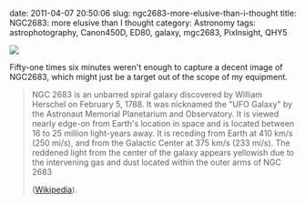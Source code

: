 date: 2011-04-07 20:50:06
slug: ngc2683-more-elusive-than-i-thought
title: NGC2683: more elusive than I thought
category: Astronomy
tags: astrophotography, Canon450D, ED80, galaxy, mgc2683, PixInsight, QHY5

[![][1]][1]

Fifty-one times six minutes weren't enough to capture a decent image of
NGC2683, which might just be a target out of the scope of my equipment.

> NGC 2683 is an unbarred spiral galaxy discovered by William Herschel on
> February 5, 1788. It was nicknamed the "UFO Galaxy" by the Astronaut Memorial
> Planetarium and Observatory. It is viewed nearly edge-on from Earth's location
> in space and is located between 16 to 25 million light-years away. It is
> receding from Earth at 410 km/s (250 mi/s), and from the Galactic Center at 375
> km/s (233 mi/s). The reddened light from the center of the galaxy appears
> yellowish due to the intervening gas and dust located within the outer arms of
> NGC 2683
>
>([Wikipedia](http://en.wikipedia.org/wiki/NGC2683)).

[1]: |filename|/images/2011_ngc2863.jpg
